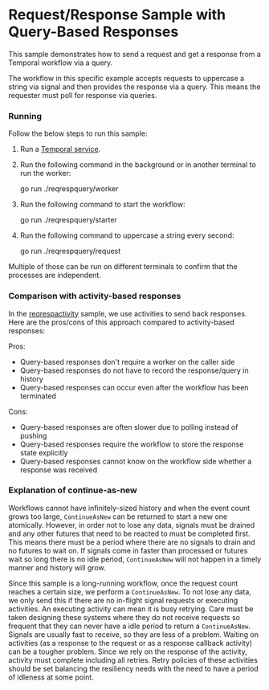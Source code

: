 # Request/Response Sample with Query-Based Responses

This sample demonstrates how to send a request and get a response from a Temporal workflow via a query.

The workflow in this specific example accepts requests to uppercase a string via signal and then provides the response
via a query. This means the requester must poll for response via queries.

### Running

Follow the below steps to run this sample:

1) Run a [Temporal service](https://github.com/temporalio/samples-go/tree/main/#how-to-use).

2) Run the following command in the background or in another terminal to run the worker:

    go run ./reqrespquery/worker

3) Run the following command to start the workflow:

    go run ./reqrespquery/starter

4) Run the following command to uppercase a string every second:

    go run ./reqrespquery/request

Multiple of those can be run on different terminals to confirm that the processes are independent.

### Comparison with activity-based responses

In the [reqrespactivity](../reqrespactivity) sample, we use activities to send back responses. Here are the pros/cons of
this approach compared to activity-based responses:

Pros:

* Query-based responses don't require a worker on the caller side
* Query-based responses do not have to record the response/query in history
* Query-based responses can occur even after the workflow has been terminated

Cons:

* Query-based responses are often slower due to polling instead of pushing
* Query-based responses require the workflow to store the response state explicitly
* Query-based responses cannot know on the workflow side whether a response was received

### Explanation of continue-as-new

Workflows cannot have infinitely-sized history and when the event count grows too large, `ContinueAsNew` can be returned
to start a new one atomically. However, in order not to lose any data, signals must be drained and any other futures
that need to be reacted to must be completed first. This means there must be a period where there are no signals to
drain and no futures to wait on. If signals come in faster than processed or futures wait so long there is no idle
period, `ContinueAsNew` will not happen in a timely manner and history will grow.

Since this sample is a long-running workflow, once the request count reaches a certain size, we perform a
`ContinueAsNew`. To not lose any data, we only send this if there are no in-flight signal requests or executing
activities. An executing activity can mean it is busy retrying. Care must be taken designing these systems where they do
not receive requests so frequent that they can never have a idle period to return a `ContinueAsNew`. Signals are usually
fast to receive, so they are less of a problem. Waiting on activities (as a response to the request or as a response
callback activity) can be a tougher problem. Since we rely on the response of the activity, activity must complete
including all retries. Retry policies of these activities should be set balancing the resiliency needs with the need to
have a period of idleness at some point.
